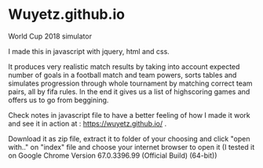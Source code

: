 # Wuyetz.github.io
World Cup 2018 simulator 

I made this in javascript with jquery, html and css. 

It produces very realistic match results by taking into account expected number of goals in a football match and team powers, sorts tables and simulates progression through whole tournament by matching correct team pairs, all by fifa rules. In the end it gives us a list of highscoring games and offers us to go from beggining.

Check notes in javascript file to have a better feeling of how I made it work and see it in action at : https://wuyetz.github.io/ .

Download it as zip file, extract it to folder of your choosing and click "open with.." on "index" file and choose your internet browser to open it (I tested it on Google Chrome Version 67.0.3396.99 (Official Build) (64-bit))
